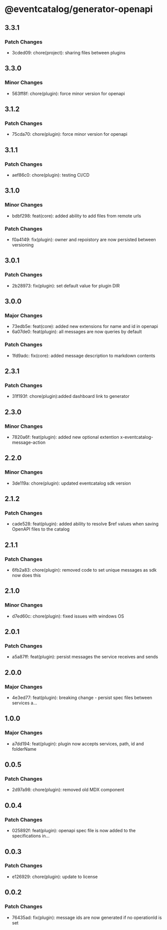 # @eventcatalog/generator-openapi

## 3.3.1

### Patch Changes

- 3cded09: chore(project): sharing files between plugins

## 3.3.0

### Minor Changes

- 563ff8f: chore(plugin): force minor version for openapi

## 3.1.2

### Patch Changes

- 75cda70: chore(plugin): force minor version for openapi

## 3.1.1

### Patch Changes

- aef86c0: chore(plugin): testing CI/CD

## 3.1.0

### Minor Changes

- bdbf298: feat(core): added ability to add files from remote urls

### Patch Changes

- f0a4149: fix(plugin): owner and repoistory are now persisted between versioning

## 3.0.1

### Patch Changes

- 2b28973: fix(plugin): set default value for plugin DIR

## 3.0.0

### Major Changes

- 73edb5e: feat(core): added new extensions for name and id in openapi
- 6a07de0: feat(plugin): all messages are now queries by default

### Patch Changes

- 1fd9adc: fix(core): added message description to markdown contents

## 2.3.1

### Patch Changes

- 31f193f: chore(plugin):added dashboard link to generator

## 2.3.0

### Minor Changes

- 7820a6f: feat(plugin): added new optional extention x-eventcatalog-message-action

## 2.2.0

### Minor Changes

- 3de119a: chore(plugin): updated eventcatalog sdk version

## 2.1.2

### Patch Changes

- cade528: feat(plugin): added ability to resolve $ref values when saving OpenAPI files to the catalog

## 2.1.1

### Patch Changes

- 6fb2a83: chore(plugin): removed code to set unique messages as sdk now does this

## 2.1.0

### Minor Changes

- d7ed60c: chore(plugin): fixed issues with windows OS

## 2.0.1

### Patch Changes

- a5a87ff: feat(plugin): persist messages the service receives and sends

## 2.0.0

### Major Changes

- 4e3ed77: feat(plugin): breaking change - persist spec files between services a…

## 1.0.0

### Major Changes

- a7dd194: feat(plugin): plugin now accepts services, path, id and folderName

## 0.0.5

### Patch Changes

- 2d97a98: chore(plugin): removed old MDX component

## 0.0.4

### Patch Changes

- 025892f: feat(plugin): openapi spec file is now added to the specifications in…

## 0.0.3

### Patch Changes

- e126929: chore(plugin): update to license

## 0.0.2

### Patch Changes

- 76435ad: fix(plugin): message ids are now generated if no operationId is set
